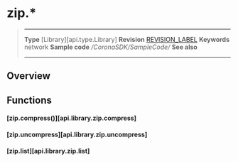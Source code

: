 # zip.*

> --------------------- ------------------------------------------------------------------------------------------
> __Type__              [Library][api.type.Library]
> __Revision__          [REVISION_LABEL](REVISION_URL)
> __Keywords__          network
> __Sample code__       */CoronaSDK/SampleCode/*
> __See also__          
> --------------------- ------------------------------------------------------------------------------------------

## Overview


## Functions

#### [zip.compress()][api.library.zip.compress]

#### [zip.uncompress][api.library.zip.uncompress]

#### [zip.list][api.library.zip.list]
